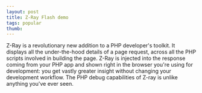 ```yaml
---
layout: post
title: Z-Ray Flash demo
tags: popular
thumb: 
---
```

Z-Ray is a revolutionary new addition to a PHP developer's toolkit.  It displays all the under-the-hood details of a page request, across all the PHP scripts involved in building the page. Z-Ray is injected into the response coming from your PHP app and shown right in the browser you're using for development: you get vastly greater insight without changing your development workflow. The PHP debug capabilities of Z-ray is unlike anything you've ever seen.

